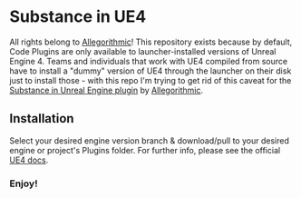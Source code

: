 # Substance in UE4

All rights belong to [Allegorithmic](https://www.substance3d.com/)! This repository exists because by default, Code Plugins are only available to launcher-installed versions of Unreal Engine 4. Teams and individuals that work with UE4 compiled from source have to install a "dummy" version of UE4 through the launcher on their disk just to install those - with this repo I'm trying to get rid of this caveat for the [Substance in Unreal Engine plugin](https://www.unrealengine.com/marketplace/en-US/product/substance-plugin) by [Allegorithmic](https://www.substance3d.com/). 

## Installation

Select your desired engine version branch & download/pull to your desired engine or project's Plugins folder. For further info, please see the official [UE4 docs](https://docs.unrealengine.com/en-US/Programming/Plugins/index.html#pluginfolders).

### Enjoy!